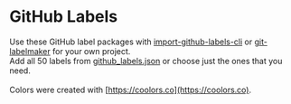 # GitHub Labels

Use these GitHub label packages with [import-github-labels-cli](https://github.com/abhijithvijayan/import-github-labels-cli) or [git-labelmaker](https://github.com/himynameisdave/git-labelmaker) for your own project. <br>
Add all 50 labels from [github_labels.json](https://github.com/saschazengler/github_labels/blob/master/github_labels.json) or choose just the ones that you need. <br>
<br>
Colors were created with [https://coolors.co](https://coolors.co).
